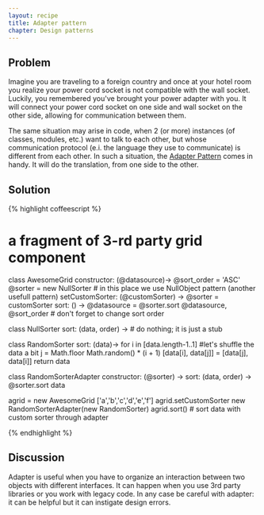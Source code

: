 ```yaml
---
layout: recipe
title: Adapter pattern
chapter: Design patterns
---
```

## Problem

Imagine you are traveling to a foreign country and once at your hotel room you realize your power cord socket is not compatible with the wall socket.
Luckily, you remembered you've brought your power adapter with you.
It will connect your power cord socket on one side and wall socket on the other side, allowing for communication between them.

The same situation may arise in code, when 2 (or more) instances (of classes, modules, etc.) want to talk to each other, but whose communication protocol (e.i. the language they use to communicate) is different from each other.
In such a situation, the [Adapter Pattern](//en.wikipedia.org/wiki/Adapter_pattern) comes in handy. It will do the translation, from one side to the other.

## Solution

{% highlight coffeescript %}
# a fragment of 3-rd party grid component
class AwesomeGrid
	constructor: (@datasource)->
		@sort_order = 'ASC' 
		@sorter = new NullSorter # in this place we use NullObject pattern (another usefull pattern)
	setCustomSorter: (@customSorter) ->
		@sorter = customSorter
	sort: () ->
		@datasource = @sorter.sort @datasource, @sort_order
		# don't forget to change sort order


class NullSorter
	sort: (data, order) -> # do nothing; it is just a stub
	
class RandomSorter
	sort: (data)->
		for i in [data.length-1..1] #let's shuffle the data a bit
    			j = Math.floor Math.random() * (i + 1)
    			[data[i], data[j]] = [data[j], data[i]]
		return data

class RandomSorterAdapter
	constructor: (@sorter) ->
	sort: (data, order) ->
		@sorter.sort data

agrid = new AwesomeGrid ['a','b','c','d','e','f']
agrid.setCustomSorter new RandomSorterAdapter(new RandomSorter)
agrid.sort() # sort data with custom sorter through adapter

{% endhighlight %}

## Discussion

Adapter is useful when you have to organize an interaction between two objects with different interfaces. It can happen when you use 3rd party libraries  or you work with legacy code. 
In any case be careful with adapter: it can be helpful but it can instigate design errors. 
